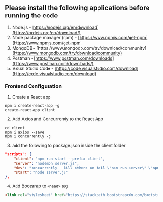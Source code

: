 ## Please install the following applications before running the code

1. Node.js - [https://nodejs.org/en/download](https://nodejs.org/en/download/)
2. Node package manager (npm) - [https://www.npmjs.com/get-npm](https://www.npmjs.com/get-npm)
3. MongoDB - [https://www.mongodb.com/try/download/community](https://www.mongodb.com/try/download/community)
4. Postman - [https://www.postman.com/downloads](https://www.postman.com/downloads/)
5. Visual Studio Code - [https://code.visualstudio.com/download](https://code.visualstudio.com/download)


### Frontend Configuration

1. Create a React app

```
npm i create-react-app -g
create-react-app client
```

2. Add Axios and Concurrently to the React App

```
cd client
npm i axios --save
npm i concurrently -g
```

3. add the following to package.json inside the client folder

```json
"scripts": {
    "client": "npm run start --prefix client",
    "server": "nodemon server.js",
    "dev": "concurrently --kill-others-on-fail \"npm run server\" \"npm run client\"",
    "start": "node server.js"
},
```

4. Add Bootstrap to `<head>` tag 

```html
<link rel="stylesheet" href="https://stackpath.bootstrapcdn.com/bootstrap/4.1.3/css/bootstrap.min.css" integrity="sha384-MCw98/SFnGE8fJT3GXwEOngsV7Zt27NXFoaoApmYm81iuXoPkFOJwJ8ERdknLPMO" crossorigin="anonymous">
```
